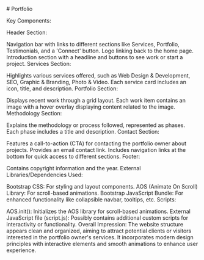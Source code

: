 
#   P o r t f o l i o 
 

Key Components:

Header Section:

Navigation bar with links to different sections like Services, Portfolio, Testimonials, and a 'Connect' button. Logo linking back to the home page. Introduction section with a headline and buttons to see work or start a project. Services Section:

Highlights various services offered, such as Web Design & Development, SEO, Graphic & Branding, Photo & Video. Each service card includes an icon, title, and description. Portfolio Section:

Displays recent work through a grid layout. Each work item contains an image with a hover overlay displaying content related to the image. Methodology Section:

Explains the methodology or process followed, represented as phases. Each phase includes a title and description. Contact Section:

Features a call-to-action (CTA) for contacting the portfolio owner about projects. Provides an email contact link. Includes navigation links at the bottom for quick access to different sections. Footer:

Contains copyright information and the year. External Libraries/Dependencies Used:

Bootstrap CSS: For styling and layout components. AOS (Animate On Scroll) Library: For scroll-based animations. Bootstrap JavaScript Bundle: For enhanced functionality like collapsible navbar, tooltips, etc. Scripts:

AOS.init(): Initializes the AOS library for scroll-based animations. External JavaScript file (script.js): Possibly contains additional custom scripts for interactivity or functionality. Overall Impression: The website structure appears clean and organized, aiming to attract potential clients or visitors interested in the portfolio owner's services. It incorporates modern design principles with interactive elements and smooth animations to enhance user experience.
